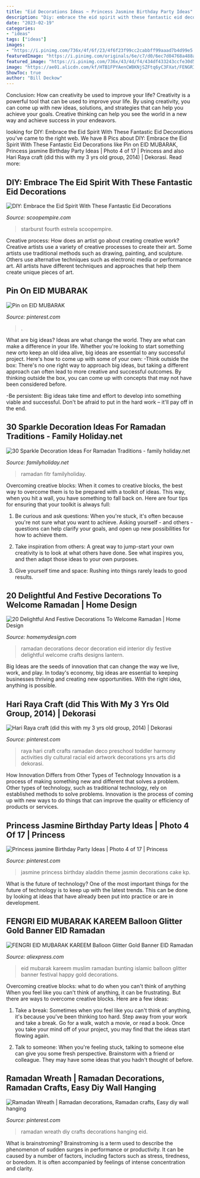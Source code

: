 ```yaml
---
title: "Eid Decorations Ideas ~ Princess Jasmine Birthday Party Ideas"
description: "Diy: embrace the eid spirit with these fantastic eid decorations"
date: "2023-02-19"
categories:
- "ideas"
tags: ["ideas"]
images:
- "https://i.pinimg.com/736x/4f/6f/23/4f6f23f99cc2cabbff99aaad7b4d99e5.jpg"
featuredImage: "https://i.pinimg.com/originals/6e/c7/d0/6ec7d04768a488acca3e55d1096b2dc1.jpg"
featured_image: "https://i.pinimg.com/736x/43/4d/f4/434df433243ccfe30d5bbb441420db0c--cultural-crafts-ramadan-crafts.jpg"
image: "https://ae01.alicdn.com/kf/HTB1FPYAenCWBKNjSZFtq6yC3FXat/FENGRI-EID-MUBARAK-KAREEM-Balloon-Glitter-Gold-Banner-EID-Ramadan-Festival-Bunting-Islamic-Muslim-Happy-Mubarak.jpg"
ShowToc: true
author: "Bill Deckow"
---
```



Conclusion: How can creativity be used to improve your life?
Creativity is a powerful tool that can be used to improve your life. By using creativity, you can come up with new ideas, solutions, and strategies that can help you achieve your goals. Creative thinking can help you see the world in a new way and achieve success in your endeavors.

	

		
looking for DIY: Embrace the Eid Spirit With These Fantastic Eid Decorations you've came to the right web. We have 8 Pics about DIY: Embrace the Eid Spirit With These Fantastic Eid Decorations like Pin on EID MUBARAK, Princess jasmine Birthday Party Ideas | Photo 4 of 17 | Princess and also Hari Raya craft (did this with my 3 yrs old group, 2014) | Dekorasi. Read more:
		
    
## DIY: Embrace The Eid Spirit With These Fantastic Eid Decorations

<img loading=lazy src="https://scoopempire.com/wp-content/uploads/2014/10/acda41d10859f51a1b62c3173b51f923-1.jpg" onerror="this.onerror=null;this.src='https://tse2.mm.bing.net/th?id=OIP.r882YIvrSX8zwsfoy9SZCAHaE8&amp;pid=15.1';" alt="DIY: Embrace the Eid Spirit With These Fantastic Eid Decorations">

_Source: scoopempire.com_

>starburst fourth estrela scoopempire. 

	

Creative process: How does an artist go about creating creative work?
Creative artists use a variety of creative processes to create their art. Some artists use traditional methods such as drawing, painting, and sculpture. Others use alternative techniques such as electronic media or performance art. All artists have different techniques and approaches that help them create unique pieces of art.

    
## Pin On EID MUBARAK

<img loading=lazy src="https://i.pinimg.com/originals/6e/c7/d0/6ec7d04768a488acca3e55d1096b2dc1.jpg" onerror="this.onerror=null;this.src='https://tse2.mm.bing.net/th?id=OIP.BuuoL5mKCE56w99PH5iObAHaJ4&amp;pid=15.1';" alt="Pin on EID MUBARAK">

_Source: pinterest.com_

>. 

	

What are big ideas?
Ideas are what change the world. They are what can make a difference in your life. Whether you're looking to start something new orto keep an old idea alive, big ideas are essential to any successful project. Here's how to come up with some of your own: 
-Think outside the box: There's no one right way to approach big ideas, but taking a different approach can often lead to more creative and successful outcomes. By thinking outside the box, you can come up with concepts that may not have been considered before. 

-Be persistent: Big ideas take time and effort to develop into something viable and successful. Don't be afraid to put in the hard work – it'll pay off in the end.

    
## 30 Sparkle Decoration Ideas For Ramadan Traditions - Family Holiday.net

<img loading=lazy src="https://www.familyholiday.net/wp-content/uploads/2015/05/Sparkle-Decoration-Ideas-For-Ramadan-Traditions-8.jpg" onerror="this.onerror=null;this.src='https://tse2.mm.bing.net/th?id=OIP.tl9Uk0G3CX2q987W0p5X_AHaLI&amp;pid=15.1';" alt="30 Sparkle Decoration Ideas For Ramadan Traditions - family holiday.net">

_Source: familyholiday.net_

>ramadan fitr familyholiday. 

	

Overcoming creative blocks:
When it comes to creative blocks, the best way to overcome them is to be prepared with a toolkit of ideas. This way, when you hit a wall, you have something to fall back on. Here are four tips for ensuring that your toolkit is always full:
1. Be curious and ask questions: When you're stuck, it's often because you're not sure what you want to achieve. Asking yourself - and others - questions can help clarify your goals, and open up new possibilities for how to achieve them.

2. Take inspiration from others: A great way to jump-start your own creativity is to look at what others have done. See what inspires you, and then adapt those ideas to your own purposes.

3. Give yourself time and space: Rushing into things rarely leads to good results.

    
## 20 Delightful And Festive Decorations To Welcome Ramadan | Home Design

<img loading=lazy src="http://homemydesign.com/wp-content/uploads/2016/05/DIY-ramadan-chandelier-designs.jpg" onerror="this.onerror=null;this.src='https://tse2.mm.bing.net/th?id=OIP.KluMbEGtqFQeNALKt3MM9QHaJ4&amp;pid=15.1';" alt="20 Delightful And Festive Decorations To Welcome Ramadan | Home Design">

_Source: homemydesign.com_

>ramadan decorations decor decoration eid interior diy festive delightful welcome crafts designs lantern. 

	

Big Ideas are the seeds of innovation that can change the way we live, work, and play. In today's economy, big ideas are essential to keeping businesses thriving and creating new opportunities. With the right idea, anything is possible.

    
## Hari Raya Craft (did This With My 3 Yrs Old Group, 2014) | Dekorasi

<img loading=lazy src="https://i.pinimg.com/736x/43/4d/f4/434df433243ccfe30d5bbb441420db0c--cultural-crafts-ramadan-crafts.jpg" onerror="this.onerror=null;this.src='https://tse4.mm.bing.net/th?id=OIP.EneYiJ1HUpMO10aQgqY8bAHaFj&amp;pid=15.1';" alt="Hari Raya craft (did this with my 3 yrs old group, 2014) | Dekorasi">

_Source: pinterest.com_

>raya hari craft crafts ramadan deco preschool toddler harmony activities diy cultural racial eid artwork decorations yrs arts did dekorasi. 

	

How Innovation Differs from Other Types of Technology
Innovation is a process of making something new and different that solves a problem. Other types of technology, such as traditional technology, rely on established methods to solve problems. Innovation is the process of coming up with new ways to do things that can improve the quality or efficiency of products or services.

    
## Princess Jasmine Birthday Party Ideas | Photo 4 Of 17 | Princess

<img loading=lazy src="https://i.pinimg.com/736x/4f/6f/23/4f6f23f99cc2cabbff99aaad7b4d99e5.jpg" onerror="this.onerror=null;this.src='https://tse3.mm.bing.net/th?id=OIP.eZzcfGFVhDOc-cBhuOvlRwHaGc&amp;pid=15.1';" alt="Princess jasmine Birthday Party Ideas | Photo 4 of 17 | Princess">

_Source: pinterest.com_

>jasmine princess birthday aladdin theme jasmin decorations cake kp. 

	

What is the future of technology?
One of the most important things for the future of technology is to keep up with the latest trends. This can be done by looking at ideas that have already been put into practice or are in development.

    
## FENGRI EID MUBARAK KAREEM Balloon Glitter Gold Banner EID Ramadan

<img loading=lazy src="https://ae01.alicdn.com/kf/HTB1FPYAenCWBKNjSZFtq6yC3FXat/FENGRI-EID-MUBARAK-KAREEM-Balloon-Glitter-Gold-Banner-EID-Ramadan-Festival-Bunting-Islamic-Muslim-Happy-Mubarak.jpg" onerror="this.onerror=null;this.src='https://tse4.mm.bing.net/th?id=OIP.6d_No6IdICHxG8_lu6PtjAHaHa&amp;pid=15.1';" alt="FENGRI EID MUBARAK KAREEM Balloon Glitter Gold Banner EID Ramadan">

_Source: aliexpress.com_

>eid mubarak kareem muslim ramadan bunting islamic balloon glitter banner festival happy gold decorations. 

	

Overcoming creative blocks: what to do when you can't think of anything
When you feel like you can't think of anything, it can be frustrating. But there are ways to overcome creative blocks. Here are a few ideas: 
1. Take a break: Sometimes when you feel like you can't think of anything, it's because you've been thinking too hard. Step away from your work and take a break. Go for a walk, watch a movie, or read a book. Once you take your mind off of your project, you may find that the ideas start flowing again.

2. Talk to someone: When you're feeling stuck, talking to someone else can give you some fresh perspective. Brainstorm with a friend or colleague. They may have some ideas that you hadn't thought of before.


    
## Ramadan Wreath | Ramadan Decorations, Ramadan Crafts, Easy Diy Wall Hanging

<img loading=lazy src="https://i.pinimg.com/736x/18/01/fb/1801fb968f230aa618dea77290ed86ea.jpg" onerror="this.onerror=null;this.src='https://tse4.mm.bing.net/th?id=OIP.pDWyjGVjdj0W8As1hxu0gAHaJ3&amp;pid=15.1';" alt="Ramadan Wreath | Ramadan decorations, Ramadan crafts, Easy diy wall hanging">

_Source: pinterest.com_

>ramadan wreath diy crafts decorations hanging eid. 

	

What is brainstroming?
Brainstroming is a term used to describe the phenomenon of sudden surges in performance or productivity. It can be caused by a number of factors, including factors such as stress, tiredness, or boredom. It is often accompanied by feelings of intense concentration and clarity.

